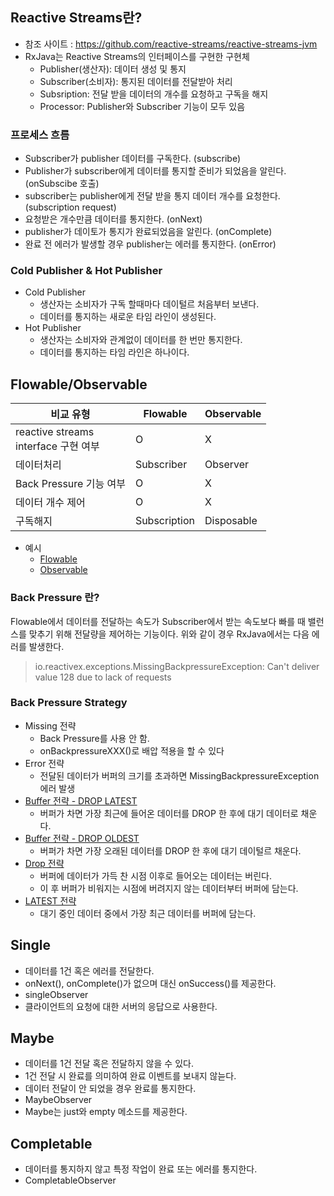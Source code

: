 ## Reactive Streams란?
- 참조 사이트 : https://github.com/reactive-streams/reactive-streams-jvm
- RxJava는 Reactive Streams의 인터페이스를 구현한 구현체
  - Publisher(생산자): 데이터 생성 및 통지
  - Subscriber(소비자): 통지된 데이터를 전달받아 처리
  - Subsription: 전달 받을 데이터의 개수를 요청하고 구독을 해지
  - Processor:  Publisher와 Subscriber 기능이 모두 있음
### 프로세스 흐름
- Subscriber가 publisher 데이터를 구독한다. (subscribe)
- Publisher가 subscriber에게 데이터를 통지할 준비가 되었음을 알린다. (onSubscibe 호출)
- subscriber는 publisher에게 전달 받을 통지 데이터 개수를 요청한다. (subscription request)
- 요청받은 개수만큼 데이터를 통지한다. (onNext)
- publisher가 데이토가 통지가 완료되었음을 알린다. (onComplete)
- 완료 전 에러가 발생할 경우 publisher는 에러를 통지한다. (onError)
### Cold Publisher & Hot Publisher
- Cold Publisher
  - 생산자는 소비자가 구독 할때마다 데이털르 처음부터 보낸다. 
  - 데이터를 통지하는 새로운 타임 라인이 생성된다. 
- Hot Publisher
  - 생산자는 소비자와 관계없이 데이터를 한 번만 통지한다. 
  - 데이터를 통지하는 타임 라인은 하나이다. 

## Flowable/Observable
|비교 유형|Flowable|Observable|
|--- |--- |--- |
|reactive streams<br/>interface 구현 여부| O | X|
|데이터처리|Subscriber|Observer|
|Back Pressure 기능 여부| O | X |
|데이터 개수 제어|O|X|
|구독해지|Subscription|Disposable|

- 예시
  - [Flowable](https://github.com/alivetoday0/rxjava-test/blob/master/src/main/java/com/alivetoday0/FlowableExam.java)
  - [Observable](https://github.com/alivetoday0/rxjava-test/blob/master/src/main/java/com/alivetoday0/ObservableExam.java)

### Back Pressure 란?
Flowable에서 데이터를 전달하는 속도가 Subscriber에서 받는 속도보다 빠를 때 밸런스를 맞추기 위해 전달량을 제어하는 기능이다. 위와 같이 경우 RxJava에서는 다음 에러를 발생한다. 
> io.reactivex.exceptions.MissingBackpressureException: Can't deliver value 128 due to lack of requests

### Back Pressure Strategy
- Missing 전략
  - Back Pressure를 사용 안 함.
  - onBackpressureXXX()로 배압 적용을 할 수 있다
- Error 전략 
  - 전달된 데이터가 버퍼의 크기를 초과하면 MissingBackpressureException 에러 발생
- [Buffer 전략 - DROP LATEST](https://github.com/alivetoday0/rxjava-test/blob/master/src/main/java/com/alivetoday0/BackPressureDropLatestStrategy.java)
  - 버퍼가 차면 가장 최근에 들어온 데이터를 DROP 한 후에 대기 데이터로 채운다.
- [Buffer 전략 - DROP OLDEST](https://github.com/alivetoday0/rxjava-test/blob/master/src/main/java/com/alivetoday0/BackPressureDropOldestStrategy.java)
  - 버퍼가 차면 가장 오래된 데이터를 DROP 한 후에 대기 데이털르 채운다. 
- [Drop 전략](https://github.com/alivetoday0/rxjava-test/blob/master/src/main/java/com/alivetoday0/BackPressureDropStrategy.java)
  - 버퍼에 데이터가 가득 찬 시점 이후로 들어오는 데이터는 버린다. 
  - 이 후 버퍼가 비워지는 시점에 버려지지 않는 데이터부터 버퍼에 담는다.
- [LATEST 전략](https://github.com/alivetoday0/rxjava-test/blob/master/src/main/java/com/alivetoday0/BackPressureLatestStrategy.java)
  - 대기 중인 데이터 중에서 가장 최근 데이터를 버퍼에 담는다.

## Single
- 데이터를 1건 혹은 에러를 전달한다.
- onNext(), onComplete()가 없으며 대신 onSuccess()를 제공한다. 
- singleObserver
- 클라이언트의 요청에 대한 서버의 응답으로 사용한다.

## Maybe
- 데이터를 1건 전달 혹은 전달하지 않을 수 있다. 
- 1건 전달 시 완료를 의미하여 완료 이벤트를 보내지 않늗다. 
- 데이터 전달이 안 되었을 경우 완료를 통지한다. 
- MaybeObserver
- Maybe는 just와 empty 메소드를 제공한다. 

## Completable
- 데이터를 통지하지 않고 특정 작업이 완료 또는 에러를 통지한다. 
- CompletableObserver